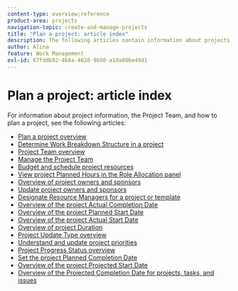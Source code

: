 ```yaml
---
content-type: overview;reference
product-area: projects
navigation-topic: create-and-manage-projects
title: "Plan a project: article index"
description: The following articles contain information about projects, the Project Team, and how to plan a project. 
author: Alina
feature: Work Management
exl-id: 67fddb92-4b8a-4628-9b50-a10a806e49d1
---
```

# Plan a project: article index

<!-- Audited: 4/2025 -->

For information about project information, the Project Team, and how to plan a project, see the following articles:

* [Plan a project overview](../../../manage-work/projects/planning-a-project/plan-project.md) 
* [Determine Work Breakdown Structure in a project](../../../manage-work/projects/planning-a-project/determine-project-work-breakdown-structure.md) 
* [Project Team overview](../../../manage-work/projects/planning-a-project/project-team-overview.md) 
* [Manage the Project Team](../../../manage-work/projects/planning-a-project/manage-project-team.md) 
* [Budget and schedule project resources](../../../manage-work/projects/planning-a-project/budget-and-schedule-project-resources.md) 
* [View project Planned Hours in the Role Allocation panel](../../../manage-work/projects/planning-a-project/view-planed-hours-in-role-allocation-panel.md) 
* [Overview of project owners and sponsors](../../../manage-work/projects/planning-a-project/project-owners-and-sponsors.md) 
* [Update project owners and sponsors](../../../manage-work/projects/planning-a-project/update-project-owners-and-sponsors.md) 
* [Designate Resource Managers for a project or template](../../../manage-work/projects/planning-a-project/designate-resource-managers-for-projects-and-templates.md) 
* [Overview of the project Actual Completion Date](../../../manage-work/projects/planning-a-project/project-actual-completion-date.md) 
* [Overview of the project Planned Start Date](../../../manage-work/projects/planning-a-project/project-planned-start-date.md) 
* [Overview of the project Actual Start Date](../../../manage-work/projects/planning-a-project/project-actual-start-date.md) 
* [Overview of project Duration](../../../manage-work/projects/planning-a-project/project-duration.md) 
* [Project Update Type overview](../../../manage-work/projects/planning-a-project/project-update-type-overview.md) 
* [Understand and update project priorities](../../../manage-work/projects/planning-a-project/project-priority.md) 
* [Project Progress Status overview](../../../manage-work/projects/planning-a-project/project-progress-status.md) 
* [Set the project Planned Completion Date](../../../manage-work/projects/planning-a-project/project-planned-completion-date.md) 
* [Overview of the project Projected Start Date](../../../manage-work/projects/planning-a-project/project-projected-start-date.md) 
* [Overview of the Projected Completion Date for projects, tasks, and issues](../../../manage-work/projects/planning-a-project/project-projected-completion-date.md)
